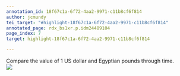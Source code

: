 ```yaml
---
annotation_id: 18f67c1a-6f72-4aa2-9971-c11b8cf6f814
author: jcmundy
tei_target: "#highlight-18f67c1a-6f72-4aa2-9971-c11b8cf6f814"
annotated_page: rdx_bs1xr.p.idm24489104
page_index: 7
target: highlight-18f67c1a-6f72-4aa2-9971-c11b8cf6f814

---
```

Compare the value of 1 US dollar and Egyptian pounds through time. <br />
<img src="https://upload.wikimedia.org/wikipedia/commons/a/ab/Us_dollar_value_in_egyptian_pounds.JPG" />